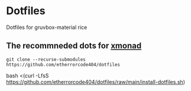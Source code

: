 # Dotfiles
Dotfiles for gruvbox-material rice
## The recommneded dots for [xmonad](https://github.com/etherrorcode404/xmonad) 
```
git clone --recurse-submodules https://github.com/etherrorcode404/dotfiles
```
bash <(curl -LfsS https://github.com/etherrorcode404/dotfiles/raw/main/install-dotfiles.sh)
